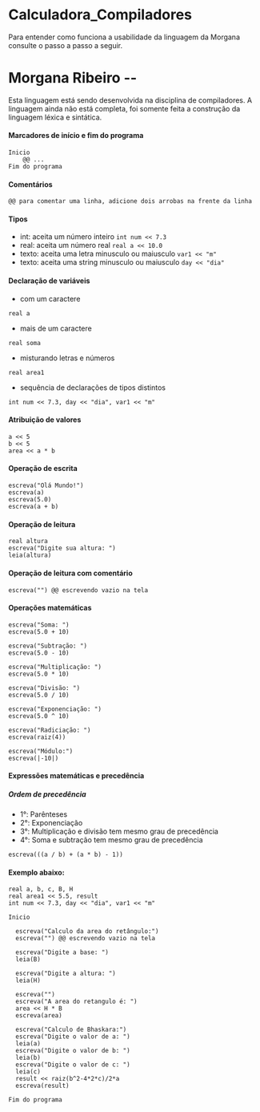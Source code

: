 # Calculadora_Compiladores
Para entender como funciona a usabilidade da linguagem da Morgana consulte o passo a passo a seguir.

# Morgana Ribeiro -- 

Esta linguagem está sendo desenvolvida na disciplina de compiladores. A linguagem ainda não está completa, foi somente feita a construção da linguagem léxica e sintática.

#### Marcadores de início e fim do programa
```
Inicio
    @@ ...
Fim do programa
```

#### Comentários
```
@@ para comentar uma linha, adicione dois arrobas na frente da linha
```

#### Tipos
- int: aceita um número inteiro `int num << 7.3` 
- real: aceita um número real `real a << 10.0`
- texto: aceita uma letra minusculo ou maiusculo `var1 << "m"`
- texto: aceita uma string minusculo ou maiusculo `day << "dia"`

#### Declaração de variáveis
- com um caractere
```
real a
```
- mais de um caractere
```
real soma 
```
- misturando letras e números
```
real area1
```
- sequência de declarações de tipos distintos
```
int num << 7.3, day << "dia", var1 << "m"
```
#### Atribuição de valores
```
a << 5
b << 5
area << a * b
```

#### Operação de escrita
```
escreva("Olá Mundo!")
escreva(a)
escreva(5.0)
escreva(a + b)
```

#### Operação de leitura
```
real altura
escreva("Digite sua altura: ")
leia(altura)
```
#### Operação de leitura com comentário
```
escreva("") @@ escrevendo vazio na tela
```

#### Operações matemáticas
```
escreva("Soma: ")
escreva(5.0 + 10)

escreva("Subtração: ")
escreva(5.0 - 10)

escreva("Multiplicação: ")
escreva(5.0 * 10)

escreva("Divisão: ")
escreva(5.0 / 10)

escreva("Exponenciação: ")
escreva(5.0 ^ 10)

escreva("Radiciação: ")
escreva(raiz(4))

escreva("Módulo:")
escreva(|-10|)
```

#### Expressões matemáticas e precedência
##### Ordem de precedência
- 1°: Parênteses 
- 2°: Exponenciação
- 3°: Multiplicação e divisão tem mesmo grau de precedência
- 4°: Soma e subtração tem mesmo grau de precedência

```
escreva(((a / b) + (a * b) - 1))
```

#### Exemplo abaixo:
```
real a, b, c, B, H
real area1 << 5.5, result
int num << 7.3, day << "dia", var1 << "m"

Inicio

  escreva("Calculo da area do retângulo:")
  escreva("") @@ escrevendo vazio na tela

  escreva("Digite a base: ")
  leia(B)

  escreva("Digite a altura: ")
  leia(H)

  escreva("")
  escreva("A area do retangulo é: ")
  area << H * B
  escreva(area)

  escreva("Calculo de Bhaskara:")
  escreva("Digite o valor de a: ")
  leia(a)
  escreva("Digite o valor de b: ")
  leia(b)
  escreva("Digite o valor de c: ")
  leia(c)
  result << raiz(b^2-4*2*c)/2*a
  escreva(result)

Fim do programa
```
